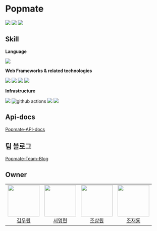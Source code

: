 # Popmate
<p>
<img src="https://img.shields.io/github/issues-pr-closed/bone-stew/popmate-bo?color=blueviolet"/>
<img src="https://img.shields.io/github/issues-closed/bone-stew/popmate-bo"/>
<img src="https://img.shields.io/github/issues/bone-stew/popmate-bo?color=inactive"/>
</p>

<!--
## Screenshots

<img src="https://github.com/bone-stew/popmate-bo/assets/83275938/af7bf123-1fab-4d68-8c97-3275e94fe71e" alt="스크린샷 2023-10-10 224808" style="zoom: 33%;" />
<img src="https://github.com/bone-stew/popmate-bo/assets/83275938/6dcd581c-558c-4b3b-baa1-49ad2a29221e" alt="스크린샷 2023-10-10 224703" style="zoom: 33%;" />
<img src="https://github.com/bone-stew/popmate-bo/assets/83275938/d0af1970-857b-47f5-9b7a-d59fa1c52365" alt="스크린샷 2023-10-10 224719" style="zoom:33%;" />
<img src="https://github.com/bone-stew/popmate-bo/assets/83275938/96ca34a7-b67a-4212-b51f-9891c3b05f86" alt="스크린샷 2023-10-10 224808" style="zoom:33%;" />
-->

## Skill

**Language**
<p>
<img src="https://img.shields.io/badge/javaScript-FFF000?style=for-the-badge&logo=javaScript&logoColor=black">
</p>

**Web Frameworks & related technologies**

<p>
<img src="https://img.shields.io/badge/React-61DAFB?style=for-the-badge&logo=React&logoColor=white"/>
<img src="https://img.shields.io/badge/Redux-764ABC?style=for-the-badge&logo=Redux&logoColor=white"/>
<img src="https://img.shields.io/badge/React Router-CA4245?style=for-the-badge&logo=reactrouter&logoColor=white">
<img src="https://img.shields.io/badge/Chart.js-FF6384?style=for-the-badge&logo=chartdotjs&logoColor=white">
</p>

**Infrastructure**

<p>
<img src="https://img.shields.io/badge/s3-569A31?style=for-the-badge&logo=amazons3&logoColor=white">
<img alt="github actions" src="https://img.shields.io/badge/-Github Actions-2088FF?style=for-the-badge&logo=githubactions&logoColor=white" />
<img src="https://img.shields.io/badge/Amazon Route53-8C4FFF?style=for-the-badge&logo=amazonroute53&logoColor=white">
<img src="https://img.shields.io/badge/Amazon CloudFront-E95420?style=for-the-badge&logo=amazoncloudfront&logoColor=white">
</p>

## Api-docs

[Popmate-API-docs](https://popmate.xyz/docs/index.html)

## 팀 블로그

[Popmate-Team-Blog](https://bone-stew.github.io/)

## Owner

<table>
<tr>
  <td align=center>
      <a href="https://github.com/WoowonKim">
          <img src="https://avatars.githubusercontent.com/u/83275938?v=4" width="100px"  />
          <br/>
          김우원
      </a>
  </td>
  <td align=center>
      <a href="https://github.com/sa46lll">
          <img src="https://user-images.githubusercontent.com/62706048/212285826-1c27e691-9e85-4911-af73-83c3541c9617.png" width="100px"  />
          <br/>
          서명현
      </a>
  </td>
  <td align=center>
      <a href="https://github.com/swc617">
      <img src="https://avatars.githubusercontent.com/u/40656716?v=4" width="100px"  />
      <br/>
      조상원
      </a>
  </td>
      <td align=center>
      <a href="https://github.com/jae-ryong">
      <img src="https://avatars.githubusercontent.com/u/84627396?v=4" width="100px"  />
      <br/>
      조재룡
      </a>
  </td>
</tr>
</table>










   

